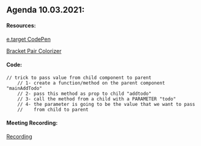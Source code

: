 ## Agenda 10.03.2021:

#### Resources:

[e.target CodePen](https://codepen.io/ahmad-dci/pen/bGBQxjq)

[Bracket Pair Colorizer](https://marketplace.visualstudio.com/items?itemName=CoenraadS.bracket-pair-colorizer)

#### Code:

```
// trick to pass value from child component to parent
    // 1- create a function/method on the parent component "mainAddTodo"
    // 2- pass this method as prop to child "addtodo"
    // 3- call the method from a child with a PARAMETER "todo"
    // 4- the parameter is going to be the value that we want to pass
    //    from child to parent
```

#### Meeting Recording:

[Recording](https://us02web.zoom.us/rec/share/7pUM_w4OZzlYvZ_Ju82qZYkUHg_m3IGYXtqPy3M6pLWN09jPk-dHEEx64YZIYsxD.Ib4gnV0WCjG8cKsV)